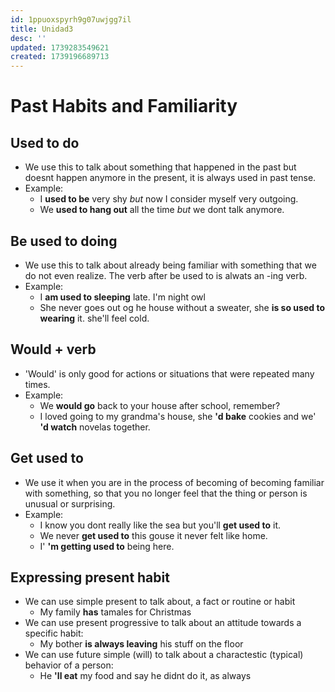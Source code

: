 ```yaml
---
id: 1ppuoxspyrh9g07uwjgg7il
title: Unidad3
desc: ''
updated: 1739283549621
created: 1739196689713
---
```

# Past Habits and Familiarity
## Used to do
- We use this to talk about something that happened in the past but doesnt happen anymore in the present, it is always used in past tense.
- Example:
  - I **used to be** very shy _but_ now I consider myself very outgoing.
  - We **used to hang out** all the time _but_ we dont talk anymore.

## Be used to doing
- We use this to talk about already being familiar with something that we do not even realize. The verb after be used to is alwats an -ing verb.
- Example:
  - I **am used to sleeping** late. I'm night owl
  - She never goes out og he house without a sweater, she **is so used to wearing** it. she'll feel cold.

## Would + verb
- 'Would' is only good for actions or situations that were repeated many times.
- Example:
  - We **would go** back to your house after school, remember?
  - I loved going to my grandma's house, she **'d bake** cookies and we' **'d watch** novelas together.

## Get used to
- We use it when you are in the process of becoming of becoming familiar with something, so that you no longer feel that the thing or person is unusual or surprising.
- Example:
  - I know you dont really like the sea but you'll **get used to** it.
  - We never **get used to** this gouse it never felt like home.
  - I' **'m getting used to** being here.

## Expressing present habit
- We can use simple present to talk about, a fact or routine or habit
  - My family **has** tamales for Christmas
- We can use present progressive to talk about an attitude towards a specific habit:
  - My bother **is always leaving** his stuff on the floor
- We can use future simple (will) to talk about a charactestic (typical) behavior of a person:
  - He **'ll eat** my food and say he didnt do it, as always

